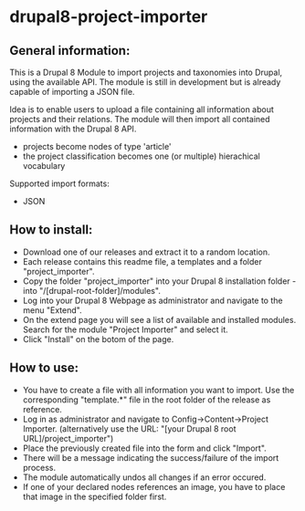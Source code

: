 # drupal8-project-importer

## General information:

This is a Drupal 8 Module to import projects and taxonomies into Drupal, using the available API.
The module is still in development but is already capable of importing a JSON file.

Idea is to enable users to upload a file containing all information about projects and their relations.
The module will then import all contained information with the Drupal 8 API.

* projects become nodes of type 'article'
* the project classification becomes one (or multiple) hierachical vocabulary

Supported import formats:
* JSON

## How to install:

* Download one of our releases and extract it to a random location.
* Each release contains this readme file, a templates and a folder "project_importer".
* Copy the folder "project_importer" into your Drupal 8 installation folder - into "/[drupal-root-folder]/modules".
* Log into your Drupal 8 Webpage as administrator and navigate to the menu "Extend".
* On the extend page you will see a list of available and installed modules. Search for the module "Project Importer" and select it.
* Click "Install" on the botom of the page.

## How to use:

* You have to create a file with all information you want to import. Use the corresponding "template.*" file in the root folder of the release as reference.
* Log in as administrator and navigate to Config->Content->Project Importer. (alternatively use the URL: "[your Drupal 8 root URL]/project_importer")
* Place the previously created file into the form and click "Import".
* There will be a message indicating the success/failure of the import process.
* The module automatically undos all changes if an error occured.
* If one of your declared nodes references an image, you have to place that image in the specified folder first.